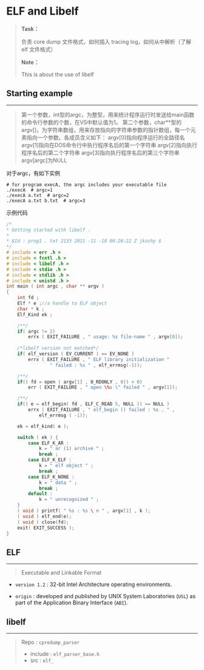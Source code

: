 # ELF and Libelf

> **Task：**
>
> 负责 core dump 文件格式，如何插入 tracing log，如何从中解析（了解 elf 文件格式）
>
> **Note：**
>
> This is about the use of libelf

## Starting example

***

>   第一个参数，int型的argc，为整型，用来统计程序运行时发送给main函数的命令行参数的个数，在VS中默认值为1。
>   第二个参数，char**型的argv[]，为字符串数组，用来存放指向的字符串参数的指针数组，每一个元素指向一个参数。各成员含义如下：
>         argv[0]指向程序运行的全路径名
>         argv[1]指向在DOS命令行中执行程序名后的第一个字符串
>         argv[2]指向执行程序名后的第二个字符串
>         argv[3]指向执行程序名后的第三个字符串
>         argv[argc]为NULL

对于argc，有如下实例

```shell
# for program execA, the argc includes your executable file
./execA  # argc=1
./execA a.txt  # argc=2
./execA a.txt b.txt  # argc=3
```

示例代码

```C
/*
* Getting started with libelf .
*
* $Id : prog1 . txt 2133 2011 -11 -10 08:28:22 Z jkoshy $
*/
# include < err .h >
# include < fcntl .h >
# include < libelf .h >
# include < stdio .h >
# include < stdlib .h >
# include < unistd .h >
int main ( int argc , char ** argv )
{
    int fd ;
    Elf * e ;//a handle to ELF object
    char * k ;
    Elf_Kind ek ; 

    /**/
    if( argc != 2)
        errx ( EXIT_FAILURE , " usage: %s file-name " , argv[0]);
    
    /*libelf version not matched*/
    if( elf_version ( EV_CURRENT ) == EV_NONE )
        errx ( EXIT_FAILURE , " ELF library initialization "
                " failed : %s " , elf_errmsg(-1));

    /**/
    if(( fd = open ( argv[1] , O_RDONLY , 0)) < 0)
        err ( EXIT_FAILURE , " open \%s \" failed " , argv[1]);

    /**/
    if(( e = elf_begin( fd , ELF_C_READ 5, NULL )) == NULL )
        errx ( EXIT_FAILURE , " elf_begin () failed : %s . " ,
            elf_errmsg ( -1)); 

    ek = elf_kind( e );

    switch ( ek ) {
        case ELF_K_AR :
            k = " ar (1) archive " ;
            break ;
        case ELF_K_ELF :
            k = " elf object " ;
            break ;
        case ELF_K_NONE :
            k = " data " ;
            break ;
        default :
            k = " unrecognized " ;
    }
    ( void ) printf( " %s : %s \ n " , argv[1] , k );
    ( void ) elf_end(e);
    ( void ) close(fd);
    exit( EXIT_SUCCESS );
}
```





## ELF

***

> Executable and Linkable Format

* `version 1.2` : 32-bit Intel Architecture operating environments.

* `origin` : developed and published by UNIX System Laboratories (`USL`) as part of the Application Binary Interface (`ABI`).







## libelf

***

> Repo : `cpredump_parser`
>
> * include : `elf_parser_base.h`
> * src : `elf_`







































